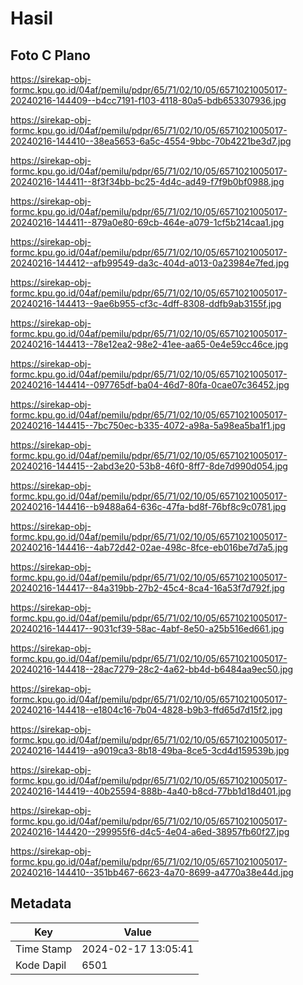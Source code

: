 # Hasil

## Foto C Plano

https://sirekap-obj-formc.kpu.go.id/04af/pemilu/pdpr/65/71/02/10/05/6571021005017-20240216-144409--b4cc7191-f103-4118-80a5-bdb653307936.jpg

https://sirekap-obj-formc.kpu.go.id/04af/pemilu/pdpr/65/71/02/10/05/6571021005017-20240216-144410--38ea5653-6a5c-4554-9bbc-70b4221be3d7.jpg

https://sirekap-obj-formc.kpu.go.id/04af/pemilu/pdpr/65/71/02/10/05/6571021005017-20240216-144411--8f3f34bb-bc25-4d4c-ad49-f7f9b0bf0988.jpg

https://sirekap-obj-formc.kpu.go.id/04af/pemilu/pdpr/65/71/02/10/05/6571021005017-20240216-144411--879a0e80-69cb-464e-a079-1cf5b214caa1.jpg

https://sirekap-obj-formc.kpu.go.id/04af/pemilu/pdpr/65/71/02/10/05/6571021005017-20240216-144412--afb99549-da3c-404d-a013-0a23984e7fed.jpg

https://sirekap-obj-formc.kpu.go.id/04af/pemilu/pdpr/65/71/02/10/05/6571021005017-20240216-144413--9ae6b955-cf3c-4dff-8308-ddfb9ab3155f.jpg

https://sirekap-obj-formc.kpu.go.id/04af/pemilu/pdpr/65/71/02/10/05/6571021005017-20240216-144413--78e12ea2-98e2-41ee-aa65-0e4e59cc46ce.jpg

https://sirekap-obj-formc.kpu.go.id/04af/pemilu/pdpr/65/71/02/10/05/6571021005017-20240216-144414--097765df-ba04-46d7-80fa-0cae07c36452.jpg

https://sirekap-obj-formc.kpu.go.id/04af/pemilu/pdpr/65/71/02/10/05/6571021005017-20240216-144415--7bc750ec-b335-4072-a98a-5a98ea5ba1f1.jpg

https://sirekap-obj-formc.kpu.go.id/04af/pemilu/pdpr/65/71/02/10/05/6571021005017-20240216-144415--2abd3e20-53b8-46f0-8ff7-8de7d990d054.jpg

https://sirekap-obj-formc.kpu.go.id/04af/pemilu/pdpr/65/71/02/10/05/6571021005017-20240216-144416--b9488a64-636c-47fa-bd8f-76bf8c9c0781.jpg

https://sirekap-obj-formc.kpu.go.id/04af/pemilu/pdpr/65/71/02/10/05/6571021005017-20240216-144416--4ab72d42-02ae-498c-8fce-eb016be7d7a5.jpg

https://sirekap-obj-formc.kpu.go.id/04af/pemilu/pdpr/65/71/02/10/05/6571021005017-20240216-144417--84a319bb-27b2-45c4-8ca4-16a53f7d792f.jpg

https://sirekap-obj-formc.kpu.go.id/04af/pemilu/pdpr/65/71/02/10/05/6571021005017-20240216-144417--9031cf39-58ac-4abf-8e50-a25b516ed661.jpg

https://sirekap-obj-formc.kpu.go.id/04af/pemilu/pdpr/65/71/02/10/05/6571021005017-20240216-144418--28ac7279-28c2-4a62-bb4d-b6484aa9ec50.jpg

https://sirekap-obj-formc.kpu.go.id/04af/pemilu/pdpr/65/71/02/10/05/6571021005017-20240216-144418--e1804c16-7b04-4828-b9b3-ffd65d7d15f2.jpg

https://sirekap-obj-formc.kpu.go.id/04af/pemilu/pdpr/65/71/02/10/05/6571021005017-20240216-144419--a9019ca3-8b18-49ba-8ce5-3cd4d159539b.jpg

https://sirekap-obj-formc.kpu.go.id/04af/pemilu/pdpr/65/71/02/10/05/6571021005017-20240216-144419--40b25594-888b-4a40-b8cd-77bb1d18d401.jpg

https://sirekap-obj-formc.kpu.go.id/04af/pemilu/pdpr/65/71/02/10/05/6571021005017-20240216-144420--299955f6-d4c5-4e04-a6ed-38957fb60f27.jpg

https://sirekap-obj-formc.kpu.go.id/04af/pemilu/pdpr/65/71/02/10/05/6571021005017-20240216-144410--351bb467-6623-4a70-8699-a4770a38e44d.jpg


## Metadata

| Key        | Value               |
| ---------- | ------------------- |
| Time Stamp | 2024-02-17 13:05:41 |
| Kode Dapil | 6501                |



